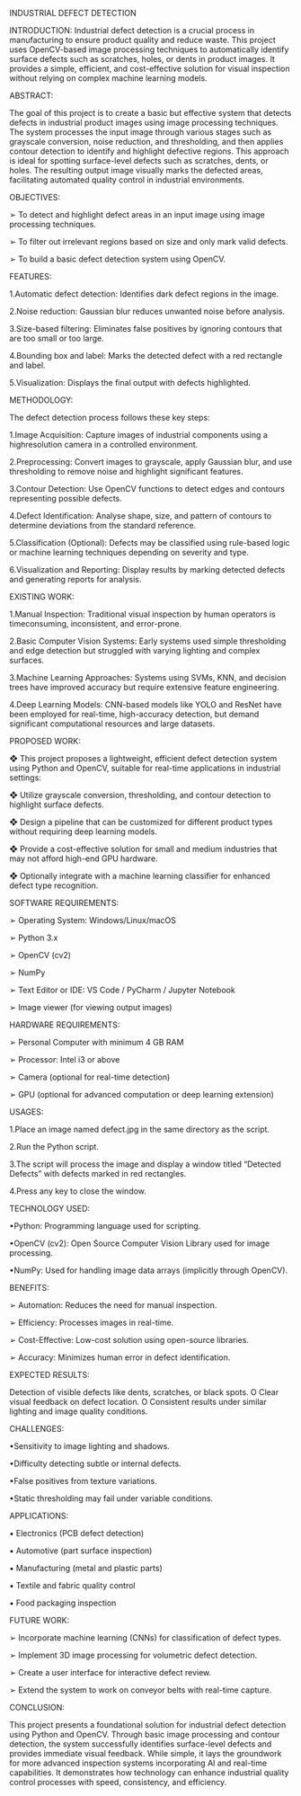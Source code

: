 INDUSTRIAL DEFECT DETECTION 

INTRODUCTION: 
        Industrial defect detection is a crucial process in manufacturing to ensure product quality and reduce waste. This project uses OpenCV-based image processing techniques to automatically identify surface defects such as scratches, holes, or dents in product images. It provides a simple, efficient, and cost-effective solution for visual inspection without relying on complex machine learning models.



ABSTRACT: 

The goal of this project is to create a basic but effective system that detects defects in industrial product images using image processing techniques. The system processes the input image through various stages such as grayscale conversion, noise reduction, and thresholding, and then applies contour detection to identify and highlight defective regions. This approach is ideal for spotting surface-level defects such as scratches, dents, or holes. The resulting output image visually marks the defected areas, facilitating automated quality control in industrial environments. 



OBJECTIVES: 

➢	To detect and highlight defect areas in an input image using image processing  techniques. 

➢	To filter out irrelevant regions based on size and only mark valid defects. 

➢	To build a basic defect detection system using OpenCV. 



 FEATURES: 

1.Automatic defect detection: Identifies dark defect regions in the image. 

2.Noise reduction: Gaussian blur reduces unwanted noise before analysis. 

3.Size-based filtering: Eliminates false positives by ignoring contours that are too small or too large. 

4.Bounding box and label: Marks the detected defect with a red rectangle and label. 

5.Visualization: Displays the final output with defects highlighted. 



METHODOLOGY: 

The defect detection process follows these key steps: 

1.Image Acquisition: Capture images of industrial components using a highresolution camera in a controlled environment. 

2.Preprocessing: Convert images to grayscale, apply Gaussian blur, and use thresholding to remove noise and highlight significant features. 

3.Contour Detection: Use OpenCV functions to detect edges and contours representing possible defects. 

4.Defect Identification: Analyse shape, size, and pattern of contours to determine deviations from the standard reference. 

5.Classification (Optional): Defects may be classified using rule-based logic or machine learning techniques depending on severity and type. 

6.Visualization and Reporting: Display results by marking detected defects and generating reports for analysis. 



EXISTING WORK: 

1.Manual Inspection: Traditional visual inspection by human operators is timeconsuming, inconsistent, and error-prone. 

2.Basic Computer Vision Systems: Early systems used simple thresholding and edge detection but struggled with varying lighting and complex surfaces. 

3.Machine Learning Approaches: Systems using SVMs, KNN, and decision trees have improved accuracy but require extensive feature engineering. 

4.Deep Learning Models: CNN-based models like YOLO and ResNet have been employed for real-time, high-accuracy detection, but demand significant computational resources and large datasets. 



PROPOSED WORK: 

❖	This project proposes a lightweight, efficient defect detection system using Python and OpenCV, suitable for real-time applications in industrial settings: 

❖	Utilize grayscale conversion, thresholding, and contour detection to highlight surface defects. 

❖	Design a pipeline that can be customized for different product types without requiring deep learning models. 

❖	Provide a cost-effective solution for small and medium industries that may not afford high-end GPU hardware. 

❖	Optionally integrate with a machine learning classifier for enhanced defect type recognition. 



 SOFTWARE REQUIREMENTS: 

➢	Operating System: Windows/Linux/macOS 

➢	Python 3.x 

➢	OpenCV (cv2) 

➢	NumPy 

➢	Text Editor or IDE: VS Code / PyCharm / Jupyter Notebook 

➢	Image viewer (for viewing output images) 



 HARDWARE REQUIREMENTS: 

➢	Personal Computer with minimum 4 GB RAM 

➢	Processor: Intel i3 or above 

➢	Camera (optional for real-time detection) 

➢	GPU (optional for advanced computation or deep learning extension) 



 USAGES: 

1.Place an image named defect.jpg in the same directory as the script. 

2.Run the Python script. 

3.The script will process the image and display a window titled “Detected Defects” with defects marked in red rectangles. 

4.Press any key to close the window. 



TECHNOLOGY USED: 

•Python: Programming language used for scripting. 

•OpenCV (cv2): Open Source Computer Vision Library used for image processing. 

•NumPy: Used for handling image data arrays (implicitly through OpenCV). 



 BENEFITS: 

➢	Automation: Reduces the need for manual inspection. 

➢	Efficiency: Processes images in real-time. 

➢	Cost-Effective: Low-cost solution using open-source libraries. 

➢	Accuracy: Minimizes human error in defect identification. 



 EXPECTED RESULTS: 

Detection of visible defects like dents, scratches, or black spots. O Clear visual feedback on defect location. O Consistent results under similar lighting and image quality conditions. 



 CHALLENGES: 

•Sensitivity to image lighting and shadows. 

•Difficulty detecting subtle or internal defects. 

•False positives from texture variations. 

•Static thresholding may fail under variable conditions. 



APPLICATIONS: 

▪	Electronics (PCB defect detection) 

▪	Automotive (part surface inspection) 

▪	Manufacturing (metal and plastic parts) 

▪	Textile and fabric quality control 

▪	Food packaging inspection 



 FUTURE WORK: 

➢	Incorporate machine learning (CNNs) for classification of defect types. 

➢	Implement 3D image processing for volumetric defect detection. 

➢	Create a user interface for interactive defect review. 

➢	Extend the system to work on conveyor belts with real-time capture. 



CONCLUSION: 

This project presents a foundational solution for industrial defect detection using Python and OpenCV. Through basic image processing and contour detection, the system successfully identifies surface-level defects and provides immediate visual feedback. While simple, it lays the groundwork for more advanced inspection systems incorporating AI and real-time capabilities. It demonstrates how technology can enhance industrial quality control processes with speed, consistency, and efficiency. 

